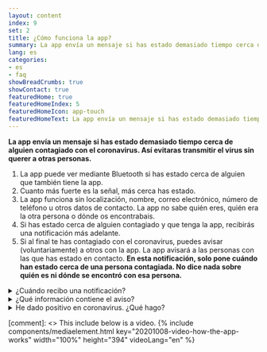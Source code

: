```yaml
---
layout: content
index: 9
set: 2
title: ¿Cómo funciona la app?
summary: La app envía un mensaje si has estado demasiado tiempo cerca de alguien contagiado con el coronavirus.
lang: es
categories:
- es
- faq
showBreadCrumbs: true
showContact: true
featuredHome: true
featuredHomeIndex: 5
featuredHomeIcon: app-touch
featuredHomeText: La app envía un mensaje si has estado demasiado tiempo cerca de alguien contagiado con el coronavirus.
---
```


**La app envía un mensaje si has estado demasiado tiempo cerca de alguien contagiado con el coronavirus. Así evitaras transmitir el virus sin querer a otras personas.**

<div class="md-timeline" markdown="1">

1. La app puede ver mediante Bluetooth si has estado cerca de alguien que también tiene la app.
2. Cuanto más fuerte es la señal, más cerca has estado.
3. La app funciona sin localización, nombre, correo electrónico, número de teléfono u otros datos de contacto. La app no sabe quién eres, quién era la otra persona o dónde os encontrabais.
4. Si has estado cerca de alguien contagiado y que tenga la app, recibirás una notificación más adelante.
5. Si al final te has contagiado con el coronavirus, puedes avisar (voluntariamente) a otros con la app. La app avisará a las personas con las que has estado en contacto. **En esta notificación, solo pone cuándo han estado cerca de una persona contagiada. No dice nada sobre quién es ni dónde se encontró con esa persona.**

</div>

<details>
<summary>¿Cuándo recibo una notificación?</summary>
<div markdown="1">

Si has dado positivo en coronavirus, puedes informar voluntariamente a otros con la app con la ayuda del GGD (servicio de salud municipal). Te llamará un asistente del GGD con los resultados del test y también te preguntará si quieres avisar de ello a otras personas por la app. Si decides avisar, el receptor de tu aviso no podrá ver quién eres ni dónde ocurrió el contacto. Tú decides si envías el aviso, no es obligatorio ni automático.

</div>
</details>

<details>
<summary>¿Qué información contiene el aviso?</summary>
<div markdown="1">

En la notificación pone cuántos días hace que estuviste cerca de alguien que luego resultó tener el coronavirus. No pone quién fue, dónde ni cuándo exactamente.

- Cuando recibas una notificación, podrás hacerte un test directamente, incluso aunque no muestres síntomas. Toda la información relevante se encuentra en la notificación que recibirás de CoronaMelder.
- ¿Muestras síntomas graves o formas parte de un grupo de riesgo? Llama a tu médico de cabecera.

</div>
</details>

<details>
<summary>He dado positivo en coronavirus. ¿Qué hago?</summary>
<div markdown="1">

Si has dado positivo en coronavirus, puedes informar voluntariamente a otros con la app, con la ayuda de un asistente del GGD (servicio municipal de salud). Así puedes avisar a otros. El receptor no podrá ver quién eres ni dónde ocurrió el contacto. Tú decides si envías el aviso, no es obligatorio ni automático.

</div>
</details>


[comment]: <> This include below is a video.
{% include components/mediaelement.html key="20201008-video-how-the-app-works" width="100%" height="394"  videoLang="en" %}
